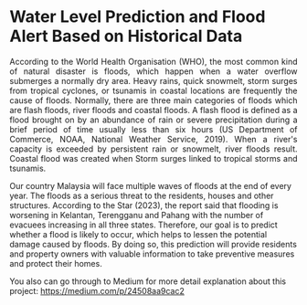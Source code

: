 # Water Level Prediction and Flood Alert Based on Historical Data

<p style="text-align: justify !important;">According to the World Health Organisation (WHO), the most common kind of natural disaster is floods, which happen when a water overflow submerges a normally dry area. Heavy rains, quick snowmelt, storm surges from tropical cyclones, or tsunamis in coastal locations are frequently the cause of floods. Normally, there are three main categories of floods which are flash floods, river floods and coastal floods. A flash flood is defined as a flood brought on by an abundance of rain or severe precipitation during a brief period of time usually less than six hours (US Department of Commerce, NOAA, National Weather Service, 2019). When a river's capacity is exceeded by persistent rain or snowmelt, river floods result. Coastal flood was created when Storm surges linked to tropical storms and tsunamis. </p> 

<p>Our country Malaysia will face multiple waves of floods at the end of every year. The floods as a serious threat to the residents, houses and other structures. According to the Star (2023), the report said that flooding is worsening in Kelantan, Terengganu and Pahang with the number of evacuees increasing in all three states. Therefore, our goal is to predict whether a flood is likely to occur, which helps to lessen the potential damage caused by floods. By doing so, this prediction will provide residents and property owners with valuable information to take preventive measures and protect their homes.</p>

You also can go through to Medium for more detail explanation about this project:
https://medium.com/p/24508aa9cac2
